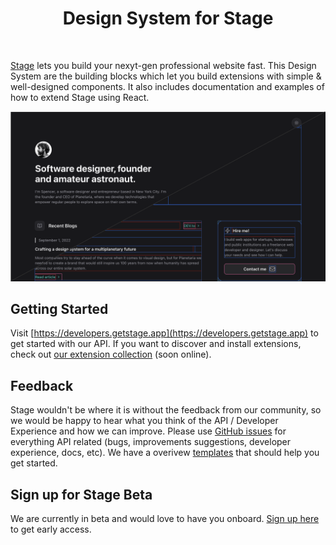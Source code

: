 <p align="center">
  <!-- <img src="images/logo.png" height="128"> -->
  <h1 align="center">Design System for Stage</h1>
</p>

<p align="center">
  <a aria-label="Sign up for Stage Beta" href="https://tally.so/forms/w4a70o">
    <img alt="" src="https://img.shields.io/badge/Sign%20up%20for%20Stage%20(beta)-black.svg?style=for-the-badge">
  </a>
  <!-- <a aria-label="Join the community on Discord" href="https://getstage.app/community">
    <img alt="" src="https://img.shields.io/badge/Join%20the%20community-black.svg?style=for-the-badge&logo=Discord">
  </a> -->
</p>

[Stage](https://getstage.app/) lets you build your nexyt-gen professional website fast. This Design System are the building blocks which let you build extensions with simple & well-designed components. It also includes documentation and examples of how to extend Stage using React.

![Header](images/header.png)

## Getting Started

Visit [https://developers.getstage.app](https://developers.getstage.app) to get started with our API. If you want to discover and install extensions, check out [our extension collection](https://getstage.app/) (soon online).

## Feedback

Stage wouldn't be where it is without the feedback from our community, so we would be happy to hear what you think of the API / Developer Experience and how we can improve. Please use [GitHub issues](https://github.com/stagehq/ui/issues/new/choose) for everything API related (bugs, improvements suggestions, developer experience, docs, etc). We have a overivew [templates](https://developers.getstage.app/api-reference/overview) that should help you get started.

## Sign up for Stage Beta

We are currently in beta and would love to have you onboard. [Sign up here](https://tally.so/forms/w4a70o) to get early access.